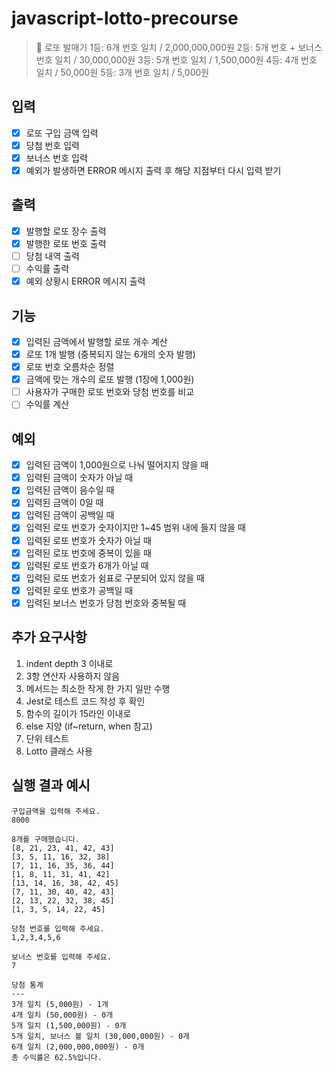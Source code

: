 # javascript-lotto-precourse

> 🎱 로또 발매기
1등: 6개 번호 일치 / 2,000,000,000원
2등: 5개 번호 + 보너스 번호 일치 / 30,000,000원
3등: 5개 번호 일치 / 1,500,000원
4등: 4개 번호 일치 / 50,000원
5등: 3개 번호 일치 / 5,000원

## 입력
- [x] 로또 구입 금액 입력
- [x] 당첨 번호 입력
- [x] 보너스 번호 입력
- [x] 예외가 발생하면 ERROR 메시지 출력 후 해당 지점부터 다시 입력 받기

## 출력
- [x] 발행할 로또 장수 출력
- [x] 발행한 로또 번호 출력
- [ ] 당첨 내역 출력
- [ ] 수익률 출력
- [x] 예외 상황시 ERROR 메시지 출력

## 기능
- [x] 입력된 금액에서 발행할 로또 개수 계산
- [x] 로또 1개 발행 (중복되지 않는 6개의 숫자 발행)
- [x] 로또 번호 오름차순 정렬
- [x] 금액에 맞는 개수의 로또 발행 (1장에 1,000원)
- [ ] 사용자가 구매한 로또 번호와 당첨 번호를 비교
- [ ] 수익률 계산

## 예외
- [x] 입력된 금액이 1,000원으로 나눠 떨어지지 않을 때
- [x] 입력된 금액이 숫자가 아닐 때
- [x] 입력된 금액이 음수일 때
- [x] 입력된 금액이 0일 때
- [x] 입력된 금액이 공백일 때
- [x] 입력된 로또 번호가 숫자이지만 1~45 범위 내에 들지 않을 때
- [x] 입력된 로또 번호가 숫자가 아닐 때
- [x] 입력된 로또 번호에 중복이 있을 때
- [x] 입력된 로또 번호가 6개가 아닐 때
- [x] 입력된 로또 번호가 쉼표로 구분되어 있지 않을 때
- [x] 입력된 로또 번호가 공백일 때
- [x] 입력된 보너스 번호가 당첨 번호와 중복될 때

## 추가 요구사항
1. indent depth 3 이내로
2. 3항 연산자 사용하지 않음
3. 메서드는 최소한 작게 한 가지 일만 수행
4. Jest로 테스트 코드 작성 후 확인
5. 함수의 길이가 15라인 이내로
6. else 지양 (if~return, when 참고)
7. 단위 테스트
8. Lotto 클래스 사용

## 실행 결과 예시
```
구입금액을 입력해 주세요.
8000

8개를 구매했습니다.
[8, 21, 23, 41, 42, 43] 
[3, 5, 11, 16, 32, 38] 
[7, 11, 16, 35, 36, 44] 
[1, 8, 11, 31, 41, 42] 
[13, 14, 16, 38, 42, 45] 
[7, 11, 30, 40, 42, 43] 
[2, 13, 22, 32, 38, 45] 
[1, 3, 5, 14, 22, 45]

당첨 번호를 입력해 주세요.
1,2,3,4,5,6

보너스 번호를 입력해 주세요.
7

당첨 통계
---
3개 일치 (5,000원) - 1개
4개 일치 (50,000원) - 0개
5개 일치 (1,500,000원) - 0개
5개 일치, 보너스 볼 일치 (30,000,000원) - 0개
6개 일치 (2,000,000,000원) - 0개
총 수익률은 62.5%입니다.
```